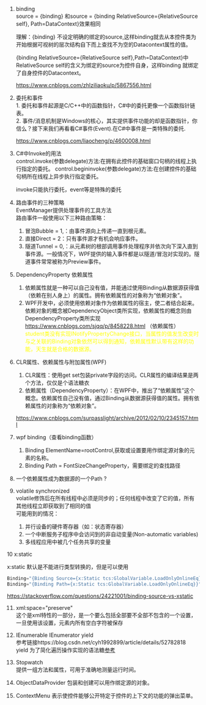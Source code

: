 1. binding  
  source = {binding} 和source = {binding RelativeSource={RelativeSource self},    Path=DataContext}效果相同

    理解：{binding} 不设定明确的绑定的source,这样binding就去从本控件类为开始根据可视树的层次结构自下而上查找不为空的Datacontext属性的值。

    {binding RelativeSource={RelativeSource self},Path=DataContext}中RelativeSource self的含义为绑定的source为控件自身，这样binding 就绑定了自身控件的Datacontext。

    https://www.cnblogs.com/zhlziliaoku/p/5867556.html

2. 委托和事件  
    1. 
    委托和事件起源是C/C++中的函数指针，C#中的委托更像一个函数指针链表。  
    2. 
    事件/消息机制是Windows的核心，其实提供事件功能的却是函数指针，你信么？接下来我们再看看C#事件(Event).在C#中事件是一类特殊的委托.
    
    https://www.cnblogs.com/liaocheng/p/4600008.html

3. C#中Invoke的用法  
    control.invoke(参数delegate)方法:在拥有此控件的基础窗口句柄的线程上执行指定的委托。
    control.begininvoke(参数delegate)方法:在创建控件的基础句柄所在线程上异步执行指定委托。

    invoke只能执行委托，event等是特殊的委托

4. 路由事件的三种策略  
    EventManager提供处理事件的工具方法  
    路由事件一般使用以下三种路由策略：
    1) 冒泡Bubble = 1,：由事件源向上传递一直到根元素。
    2) 直接Direct = 2：只有事件源才有机会响应事件。
    3) 隧道Tunnel = 0,：从元素树的根部调用事件处理程序并依次向下深入直到事件源。一般情况下，WPF提供的输入事件都是以隧道/冒泡对实现的。隧道事件常常被称为Preview事件。

5. DependencyProperty 依赖属性  
    1. 依赖属性就是一种可以自己没有值，并能通过使用Binding从数据源获得值（依赖在别人身上）的属性。拥有依赖属性的对象称为“依赖对象”。  
    2. WPF开发中，必须使用依赖对象作为依赖属性的宿主，使二者结合起来。依赖对象的概念被DependencyObject类所实现，依赖属性的概念则由DependencyProperty类所实现  
    https://www.cnblogs.com/sjqq/p/8458228.html  （依赖属性）  
    <font color = yellow>student类没有实现INotifyPropertyChange接口，当属性的值发生改变时与之关联的Binding对象依然可以得到通知，依赖属性默认带有这样的功能，天生就是合格的数据源。</font>

6. CLR属性、依赖属性与附加属性(WPF)  
    1. CLR属性：使用get set包装private字段的访问。CLR属性的编译结果是两个方法，仅仅是个语法糖衣
    2. 依赖属性（DependencyProperty）：在WPF中，推出了“依赖属性”这个概念。依赖属性自己没有值，通过Binding从数据源获得值的属性。拥有依赖属性的对象称为“依赖对象”。

    https://www.cnblogs.com/surpasslight/archive/2012/02/10/2345157.html

7. wpf binding（查看binding函数）
    1. Binding ElementName=rootControl,获取或设置要用作绑定源对象的元素的名称。
    2. Binding Path = FontSizeChangeProperty，需要绑定的查找路径
8. 一个依赖属性成为数据源的一个Path ?

9. volatile synchronized   
    volatile修饰后在所有线程中必须是同步的；任何线程中改变了它的值，所有其他线程立即获取到了相同的值  
    可能用到的情况：
    1) 并行设备的硬件寄存器（如：状态寄存器） 
    2) 一个中断服务子程序中会访问到的非自动变量(Non-automatic variables) 
    3) 多线程应用中被几个任务共享的变量 

10 x:static  

x:static 默认是不能进行类型转换的，但是可以使用  
````C#
Binding="{Binding Source={x:Static tcs:GlobalVariable.LoadOnlyOnlineEq}}"   //可以进行默认转换为propertypath  
Binding="{Binding Path={x:Static tcs:GlobalVariable.LoadOnlyOnlineEq}}"     //不可以进行默认转换
````

https://stackoverflow.com/questions/24221001/binding-source-vs-xstatic

11. xml:space="preserve"  
    这个是xml特性的一部分，是一个要么包括全部要不全部不包含的一个设置，一旦使用该设置，元素内所有空白字符被保存

12. IEnumerable IEnumerator yield  
参考链接https://blog.csdn.net/cyh1992899/article/details/52782818  
yield 为了简化遍历操作实现的语法糖[参考](https://www.cnblogs.com/kingcat/archive/2012/07/11/2585943.html)

13. Stopwatch  
提供一组方法和属性，可用于准确地测量运行时间。

14. ObjectDataProvider
包装和创建可以用作绑定源的对象。

15. ContextMenu
表示使控件能够公开特定于控件的上下文的功能的弹出菜单。
